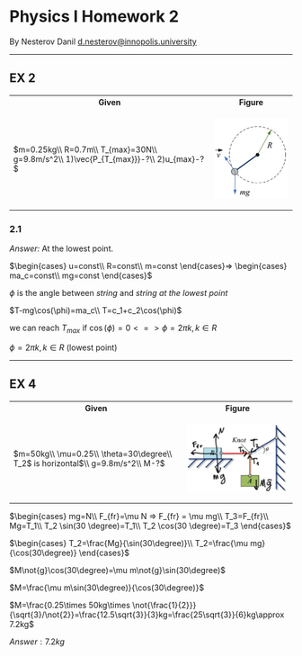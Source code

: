 # Physics I Homework 2

By Nesterov Danil <d.nesterov@innopolis.university>

---

## EX 2

<table>
<tr>
<th>Given</th>
<th>Figure</th>
</tr>
<tr>
<td>

$m=0.25kg\\
R=0.7m\\
T_{max}=30N\\
g=9.8m/s^2\\
1)\vec{P_{T_{max}}}-?\\
2)u_{max}-?$
</td>
<td>

![fig 2](img/ex2.jpg)
</td>
</tr>
</table>

### 2.1

*Answer:* At the lowest point.

$\begin{cases}
    u=const\\
    R=const\\
    m=const
\end{cases}=>
\begin{cases}
    ma_c=const\\
    mg=const
\end{cases}$

$\phi$ is the angle between *string* and *string at the lowest point*

$T-mg\cos(\phi)=ma_c\\
T=c_1+c_2\cos(\phi)$

we can reach $T_{max}$ if $\cos(\phi)=0<=>\phi=2\pi k, k\in R$

$\phi=2\pi k, k\in R$ (lowest point)

---

## EX 4

<table>
<tr>
<th>Given</th>
<th>Figure</th>
</tr>
<tr>
<td>

$m=50kg\\
\mu=0.25\\
\theta=30\degree\\
T_2$ is horizontal$\\
g=9.8m/s^2\\
M-?$
</td>
<td>

![fig4](img/ex4.jpg)
</td>
</tr>
</table>

$\begin{cases}
    mg=N\\
    F_{fr}=\mu N => F_{fr} = \mu mg\\
    T_3=F_{fr}\\
    Mg=T_1\\
    T_2 \sin(30 \degree)=T_1\\
    T_2 \cos(30 \degree)=T_3
\end{cases}$

$\begin{cases}
    T_2=\frac{Mg}{\sin(30\degree)}\\
    T_2=\frac{\mu mg}{\cos(30\degree)}
\end{cases}$

$M\not{g}\cos(30\degree)=\mu m\not{g}\sin(30\degree)$

$M=\frac{\mu m\sin(30\degree)}{\cos(30\degree)}$

$M=\frac{0.25\times 50kg\times \not{\frac{1}{2}}}{\sqrt{3}/\not{2}}=\frac{12.5\sqrt{3}}{3}kg=\frac{25\sqrt{3}}{6}kg\approx 7.2kg$

$Answer: 7.2kg$
